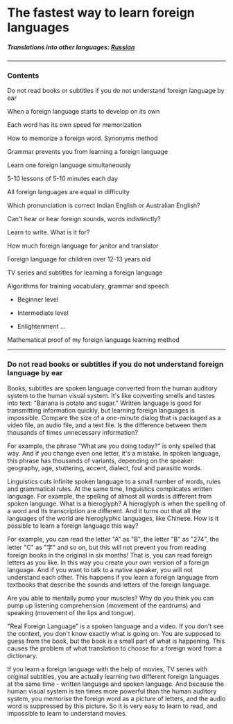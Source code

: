 
# The fastest way to learn foreign languages

##### Translations into other languages: [Russian](https://github.com/jkchao/typescript-book-chinese)
---
### Contents

Do not read books or subtitles if you do not understand foreign language by ear

When a foreign language starts to develop on its own

Each word has its own speed for memorization

How to memorize a foreign word. Synonyms method

Grammar prevents you from learning a foreign language

Learn one foreign language simultaneously

5-10 lessons of 5-10 minutes each day

All foreign languages are equal in difficulty

Which pronunciation is correct Indian English or Australian English?

Can't hear or hear foreign sounds, words indistinctly?

Learn to write. What is it for?

How much foreign language for janitor and translator

Foreign language for children over 12-13 years old

TV series and subtitles for learning a foreign language

Algorithms for training vocabulary, grammar and speech

- Beginner level

- Intermediate level

- Enlightenment ...

Mathematical proof of my foreign language learning method


---
  
### Do not read books or subtitles if you do not understand foreign language by ear

Books, subtitles are spoken language converted from the human auditory system to the human visual system. It's like converting smells and tastes into text: "Banana is potato and sugar." Written language is good for transmitting information quickly, but learning foreign languages is impossible. Compare the size of a one-minute dialog that is packaged as a video file, an audio file, and a text file. Is the difference between them thousands of times unnecessary information? 

For example, the phrase "What are you doing today?" is only spelled that way. And if you change even one letter, it's a mistake. In spoken language, this phrase has thousands of variants, depending on the speaker: geography, age, stuttering, accent, dialect, foul and parasitic words.

Linguistics cuts infinite spoken language to a small number of words, rules and grammatical rules. At the same time, linguistics complicates written language. For example, the spelling of almost all words is different from spoken language. What is a hieroglyph? A hieroglyph is when the spelling of a word and its transcription are different. And it turns out that all the languages of the world are hieroglyphic languages, like Chinese. How is it possible to learn a foreign language this way? 

For example, you can read the letter "A" as "B", the letter "B" as "274", the letter "C" as "字" and so on, but this will not prevent you from reading foreign books in the original in six months! That is, you can read foreign letters as you like. In this way you create your own version of a foreign language. And if you want to talk to a native speaker, you will not understand each other. This happens if you learn a foreign language from textbooks that describe the sounds and letters of the foreign language.

Are you able to mentally pump your muscles? Why do you think you can pump up listening comprehension (movement of the eardrums) and speaking (movement of the lips and tongue). 

"Real Foreign Language" is a spoken language and a video. If you don't see the context, you don't know exactly what is going on. You are supposed to guess from the book, but the book is a small part of what is happening. This causes the problem of what translation to choose for a foreign word from a dictionary.

If you learn a foreign language with the help of movies, TV series with original subtitles, you are actually learning two different foreign languages at the same time - written language and spoken language. And because the human visual system is ten times more powerful than the human auditory system, you memorise the foreign word as a picture of letters, and the audio word is suppressed by this picture. So it is very easy to learn to read, and impossible to learn to understand movies.

























